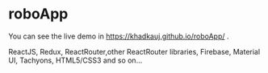 # roboApp

You can see the live demo in https://khadkauj.github.io/roboApp/ .

ReactJS, Redux, ReactRouter,other ReactRouter libraries, Firebase, Material UI, Tachyons, HTML5/CSS3 and so on...
